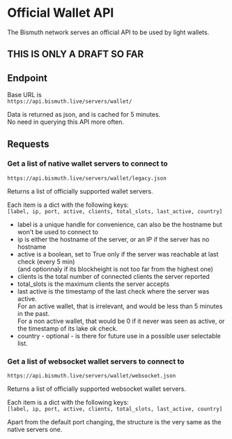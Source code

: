 # Official Wallet API

The Bismuth network serves an official API to be used by light wallets.

THIS IS ONLY A DRAFT SO FAR
---------------------------


## Endpoint

Base URL is   
`https://api.bismuth.live/servers/wallet/`

Data is returned as json, and is cached for 5 minutes.  
No need in querying this API more often.

## Requests

### Get a list of native wallet servers to connect to

`https://api.bismuth.live/servers/wallet/legacy.json`

Returns a list of officially supported wallet servers.

Each item is a dict with the following keys:  
`[label, ip, port, active, clients, total_slots, last_active, country]`

- label is a unique handle for convenience, can also be the hostname but won't be used to connect to
- ip is either the hostname of the server, or an IP if the server has no hostname
- active is a boolean, set to True only if the server was reachable at last check (every 5 min)  
  (and optionnaly if its blockheight is not too far from the highest one)
- clients is the total number of connected clients the server reported
- total_slots is the maximum clients the server accepts
- last active is the timestamp of the last check where the server was active.  
  For an active wallet, that is irrelevant, and would be less than 5 minutes in the past.  
  For a non active wallet, that would be 0 if it never was seen as active, or the timestamp of its lake ok check.
- country - optional - is there for future use in a possible user selectable list.

### Get a list of websocket wallet servers to connect to

`https://api.bismuth.live/servers/wallet/websocket.json`

Returns a list of officially supported websocket wallet servers.

Each item is a dict with the following keys:  
`[label, ip, port, active, clients, total_slots, last_active, country]`

Apart from the default port changing, the structure is the very same as the native servers one.

